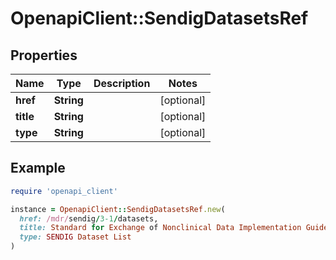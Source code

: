 # OpenapiClient::SendigDatasetsRef

## Properties

| Name | Type | Description | Notes |
| ---- | ---- | ----------- | ----- |
| **href** | **String** |  | [optional] |
| **title** | **String** |  | [optional] |
| **type** | **String** |  | [optional] |

## Example

```ruby
require 'openapi_client'

instance = OpenapiClient::SendigDatasetsRef.new(
  href: /mdr/sendig/3-1/datasets,
  title: Standard for Exchange of Nonclinical Data Implementation Guide: Nonclinical Studies Version 3.1 (Final),
  type: SENDIG Dataset List
)
```

